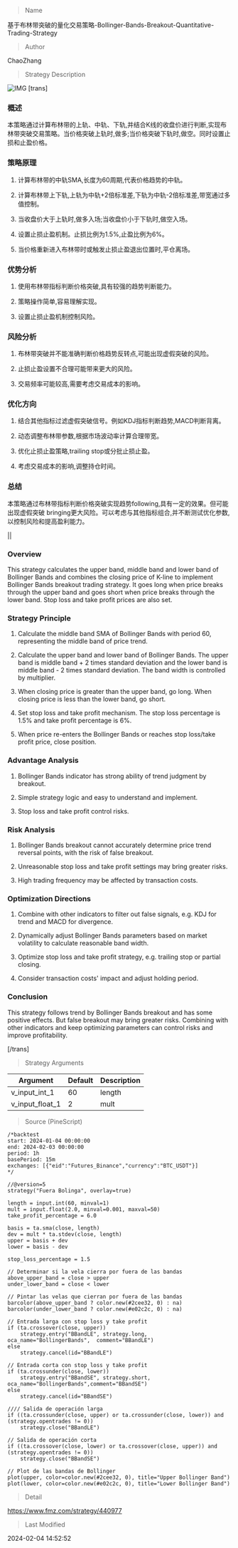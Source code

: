 
> Name

基于布林带突破的量化交易策略-Bollinger-Bands-Breakout-Quantitative-Trading-Strategy

> Author

ChaoZhang

> Strategy Description

![IMG](https://www.fmz.com/upload/asset/1ba9896b0485408c9fa.png)
[trans]
### 概述

本策略通过计算布林带的上轨、中轨、下轨,并结合K线的收盘价进行判断,实现布林带突破交易策略。当价格突破上轨时,做多;当价格突破下轨时,做空。同时设置止损和止盈价格。

### 策略原理

1. 计算布林带的中轨SMA,长度为60周期,代表价格趋势的中轨。

2. 计算布林带上下轨,上轨为中轨+2倍标准差,下轨为中轨-2倍标准差,带宽通过多值控制。

3. 当收盘价大于上轨时,做多入场;当收盘价小于下轨时,做空入场。

4. 设置止损止盈机制。止损比例为1.5%,止盈比例为6%。

5. 当价格重新进入布林带时或触发止损止盈退出位置时,平仓离场。

### 优势分析

1. 使用布林带指标判断价格突破,具有较强的趋势判断能力。

2. 策略操作简单,容易理解实现。

3. 设置止损止盈机制控制风险。

### 风险分析

1. 布林带突破并不能准确判断价格趋势反转点,可能出现虚假突破的风险。

2. 止损止盈设置不合理可能带来更大的风险。

3. 交易频率可能较高,需要考虑交易成本的影响。

### 优化方向

1. 结合其他指标过滤虚假突破信号。例如KDJ指标判断趋势,MACD判断背离。

2. 动态调整布林带参数,根据市场波动率计算合理带宽。

3. 优化止损止盈策略,trailing stop或分批止损止盈。

4. 考虑交易成本的影响,调整持仓时间。

### 总结

本策略通过布林带指标判断价格突破实现趋势following,具有一定的效果。但可能出现虚假突破 bringing更大风险。可以考虑与其他指标组合,并不断测试优化参数,以控制风险和提高盈利能力。

||

### Overview

This strategy calculates the upper band, middle band and lower band of Bollinger Bands and combines the closing price of K-line to implement Bollinger Bands breakout trading strategy. It goes long when price breaks through the upper band and goes short when price breaks through the lower band. Stop loss and take profit prices are also set.

### Strategy Principle 

1. Calculate the middle band SMA of Bollinger Bands with period 60, representing the middle band of price trend.

2. Calculate the upper band and lower band of Bollinger Bands. The upper band is middle band + 2 times standard deviation and the lower band is middle band - 2 times standard deviation. The band width is controlled by multiplier.

3. When closing price is greater than the upper band, go long. When closing price is less than the lower band, go short. 

4. Set stop loss and take profit mechanism. The stop loss percentage is 1.5% and take profit percentage is 6%.

5. When price re-enters the Bollinger Bands or reaches stop loss/take profit price, close position.

### Advantage Analysis

1. Bollinger Bands indicator has strong ability of trend judgment by breakout.

2. Simple strategy logic and easy to understand and implement.

3. Stop loss and take profit control risks.

### Risk Analysis

1. Bollinger Bands breakout cannot accurately determine price trend reversal points, with the risk of false breakout.

2. Unreasonable stop loss and take profit settings may bring greater risks.

3. High trading frequency may be affected by transaction costs.

### Optimization Directions

1. Combine with other indicators to filter out false signals, e.g. KDJ for trend and MACD for divergence.

2. Dynamically adjust Bollinger Bands parameters based on market volatility to calculate reasonable band width.

3. Optimize stop loss and take profit strategy, e.g. trailing stop or partial closing. 

4. Consider transaction costs' impact and adjust holding period.

### Conclusion

This strategy follows trend by Bollinger Bands breakout and has some positive effects. But false breakout may bring greater risks. Combining with other indicators and keep optimizing parameters can control risks and improve profitability.

[/trans]

> Strategy Arguments



|Argument|Default|Description|
|----|----|----|
|v_input_int_1|60|length|
|v_input_float_1|2|mult|


> Source (PineScript)

``` pinescript
/*backtest
start: 2024-01-04 00:00:00
end: 2024-02-03 00:00:00
period: 1h
basePeriod: 15m
exchanges: [{"eid":"Futures_Binance","currency":"BTC_USDT"}]
*/

//@version=5
strategy("Fuera Bolinga", overlay=true)

length = input.int(60, minval=1)
mult = input.float(2.0, minval=0.001, maxval=50)
take_profit_percentage = 6.0

basis = ta.sma(close, length)
dev = mult * ta.stdev(close, length)
upper = basis + dev
lower = basis - dev

stop_loss_percentage = 1.5

// Determinar si la vela cierra por fuera de las bandas
above_upper_band = close > upper
under_lower_band = close < lower

// Pintar las velas que cierran por fuera de las bandas
barcolor(above_upper_band ? color.new(#2cee32, 0) : na)
barcolor(under_lower_band ? color.new(#e02c2c, 0) : na)

// Entrada larga con stop loss y take profit
if (ta.crossover(close, upper))
    strategy.entry("BBandLE", strategy.long, oca_name="BollingerBands",  comment="BBandLE")
else
    strategy.cancel(id="BBandLE")

// Entrada corta con stop loss y take profit
if (ta.crossunder(close, lower))
    strategy.entry("BBandSE", strategy.short, oca_name="BollingerBands",comment="BBandSE")
else
    strategy.cancel(id="BBandSE")

//// Salida de operación larga
if ((ta.crossunder(close, upper) or ta.crossunder(close, lower)) and (strategy.opentrades != 0))
    strategy.close("BBandLE")

// Salida de operación corta
if ((ta.crossover(close, lower) or ta.crossover(close, upper)) and (strategy.opentrades != 0))
    strategy.close("BBandSE")
	
// Plot de las bandas de Bollinger
plot(upper, color=color.new(#2cee32, 0), title="Upper Bollinger Band")
plot(lower, color=color.new(#e02c2c, 0), title="Lower Bollinger Band")

```

> Detail

https://www.fmz.com/strategy/440977

> Last Modified

2024-02-04 14:52:52
